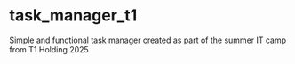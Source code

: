 # task_manager_t1
Simple and functional task manager created as part of the summer IT camp from T1 Holding 2025
